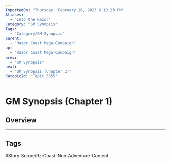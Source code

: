 ```yaml
---
ImportedOn: "Thursday, February 16, 2023 6:10:23 PM"
Aliases:
  - "Into the Razor"
Category: "GM Synopsis"
Tags:
  - "Category/GM-Synopsis"
parent:
  - "Razor Coast Mega-Campaign"
up:
  - "Razor Coast Mega-Campaign"
prev:
  - "GM Synopsis"
next:
  - "GM Synopsis (Chapter 2)"
RWtopicId: "Topic_5355"
---
```

# GM Synopsis (Chapter 1)
## Overview

---
## Tags
#Story-Scope/RzrCoast-Non-Adventure-Content

